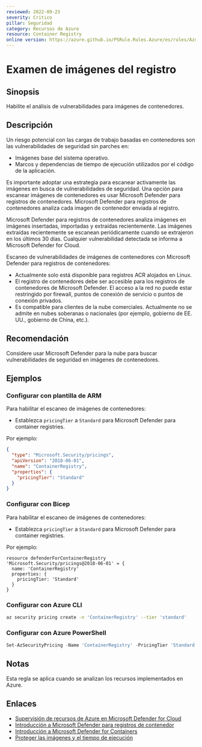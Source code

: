```yaml
---
reviewed: 2022-09-23
severity: Critico
pillar: Seguridad
category: Recursos de Azure
resource: Container Registry
online version: https://azure.github.io/PSRule.Rules.Azure/es/rules/Azure.ACR.ContainerScan/
---
```


# Examen de imágenes del registro

## Sinopsis

Habilite el análisis de vulnerabilidades para imágenes de contenedores.

## Descripción

Un riesgo potencial con las cargas de trabajo basadas en contenedores son las vulnerabilidades de seguridad sin parches en:

- Imágenes base del sistema operativo.
- Marcos y dependencias de tiempo de ejecución utilizados por el código de la aplicación.

Es importante adoptar una estrategia para escanear activamente las imágenes en busca de vulnerabilidades de seguridad.
Una opción para escanear imágenes de contenedores es usar Microsoft Defender para registros de contenedores.
Microsoft Defender para registros de contenedores analiza cada imagen de contenedor enviada al registro.

Microsoft Defender para registros de contenedores analiza imágenes en imágenes insertadas, importadas y extraídas recientemente.
Las imágenes extraídas recientemente se escanean periódicamente cuando se extrajeron en los últimos 30 días.
Cualquier vulnerabilidad detectada se informa a Microsoft Defender for Cloud.

Escaneo de vulnerabilidades de imágenes de contenedores con Microsoft Defender para registros de contenedores:

- Actualmente solo está disponible para registros ACR alojados en Linux.
- El registro de contenedores debe ser accesible para los registros de contenedores de Microsoft Defender.
  El acceso a la red no puede estar restringido por firewall, puntos de conexión de servicio o puntos de conexión privados.
- Es compatible para clientes de la nube comerciales.
  Actualmente no se admite en nubes soberanas o nacionales (por ejemplo, gobierno de EE. UU., gobierno de China, etc.).

## Recomendación

Considere usar Microsoft Defender para la nube para buscar vulnerabilidades de seguridad en imágenes de contenedores.

## Ejemplos

### Configurar con plantilla de ARM

Para habilitar el escaneo de imágenes de contenedores:

- Establezca `pricingTier` a `Standard` para Microsoft Defender para container registries.

Por ejemplo:

```json
{
  "type": "Microsoft.Security/pricings",
  "apiVersion": "2018-06-01",
  "name": "ContainerRegistry",
  "properties": {
    "pricingTier": "Standard"
  }
}
```

### Configurar con Bicep

Para habilitar el escaneo de imágenes de contenedores:

- Establezca `pricingTier` a `Standard` para Microsoft Defender para container registries.

Por ejemplo:

```bicep
resource defenderForContainerRegistry 'Microsoft.Security/pricings@2018-06-01' = {
  name: 'ContainerRegistry'
  properties: {
    pricingTier: 'Standard'
  }
}
```

### Configurar con Azure CLI

```bash
az security pricing create -n 'ContainerRegistry' --tier 'standard'
```

### Configurar con Azure PowerShell

```powershell
Set-AzSecurityPricing -Name 'ContainerRegistry' -PricingTier 'Standard'
```

## Notas

Esta regla se aplica cuando se analizan los recursos implementados en Azure.

## Enlaces

- [Supervisión de recursos de Azure en Microsoft Defender for Cloud](https://learn.microsoft.com/azure/architecture/framework/security/monitor-resources#containers)
- [Introducción a Microsoft Defender para registros de contenedor](https://learn.microsoft.com/azure/defender-for-cloud/defender-for-container-registries-introduction)
- [Introducción a Microsoft Defender for Containers](https://learn.microsoft.com/azure/defender-for-cloud/container-security)
- [Proteger las imágenes y el tiempo de ejecución](https://learn.microsoft.com/azure/aks/operator-best-practices-container-image-management#secure-the-images-and-run-time)
